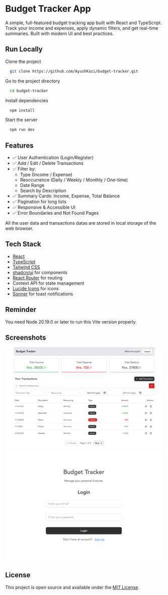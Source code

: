 <!-- # React + TypeScript + Vite

This template provides a minimal setup to get React working in Vite with HMR and some ESLint rules.

Currently, two official plugins are available:

- [@vitejs/plugin-react](https://github.com/vitejs/vite-plugin-react/blob/main/packages/plugin-react) uses [Babel](https://babeljs.io/) for Fast Refresh
- [@vitejs/plugin-react-swc](https://github.com/vitejs/vite-plugin-react/blob/main/packages/plugin-react-swc) uses [SWC](https://swc.rs/) for Fast Refresh

## Expanding the ESLint configuration

If you are developing a production application, we recommend updating the configuration to enable type-aware lint rules:

```js
export default tseslint.config([
  globalIgnores(['dist']),
  {
    files: ['**/*.{ts,tsx}'],
    extends: [
      // Other configs...

      // Remove tseslint.configs.recommended and replace with this
      ...tseslint.configs.recommendedTypeChecked,
      // Alternatively, use this for stricter rules
      ...tseslint.configs.strictTypeChecked,
      // Optionally, add this for stylistic rules
      ...tseslint.configs.stylisticTypeChecked,

      // Other configs...
    ],
    languageOptions: {
      parserOptions: {
        project: ['./tsconfig.node.json', './tsconfig.app.json'],
        tsconfigRootDir: import.meta.dirname,
      },
      // other options...
    },
  },
])
```

You can also install [eslint-plugin-react-x](https://github.com/Rel1cx/eslint-react/tree/main/packages/plugins/eslint-plugin-react-x) and [eslint-plugin-react-dom](https://github.com/Rel1cx/eslint-react/tree/main/packages/plugins/eslint-plugin-react-dom) for React-specific lint rules:

```js
// eslint.config.js
import reactX from 'eslint-plugin-react-x'
import reactDom from 'eslint-plugin-react-dom'

export default tseslint.config([
  globalIgnores(['dist']),
  {
    files: ['**/*.{ts,tsx}'],
    extends: [
      // Other configs...
      // Enable lint rules for React
      reactX.configs['recommended-typescript'],
      // Enable lint rules for React DOM
      reactDom.configs.recommended,
    ],
    languageOptions: {
      parserOptions: {
        project: ['./tsconfig.node.json', './tsconfig.app.json'],
        tsconfigRootDir: import.meta.dirname,
      },
      // other options...
    },
  },
])
``` -->

# Budget Tracker App

A simple, full-featured budget tracking app built with React and TypeScript. Track your income and expenses, apply dynamic filters, and get real-time summaries. Built with modern UI and best practices.

## Run Locally

Clone the project

```bash
  git clone https://github.com/AyushKazi/budget-tracker.git
```

Go to the project directory

```bash
  cd budget-tracker
```

Install dependencies

```bash
  npm install
```

Start the server

```bash
  npm run dev
```

## Features

- ✅ User Authentication (Login/Register)
- ✅ Add / Edit / Delete Transactions
- ✅ Filter by:
  - Type (Income / Expense)
  - Reoccurrence (Daily / Weekly / Monthly / One-time)
  - Date Range
  - Search by Description
- ✅ Summary Cards: Income, Expense, Total Balance
- ✅ Pagination for long lists
- ✅ Responsive & Accessible UI
- ✅ Error Boundaries and Not Found Pages

All the user data and transactions datas are stored in local storage of the web browser.

## Tech Stack

- [React](https://reactjs.org/)
- [TypeScript](https://www.typescriptlang.org/)
- [Tailwind CSS](https://tailwindcss.com/)
- [shadcn/ui](https://ui.shadcn.com/) for components
- [React Router](https://reactrouter.com/) for routing
- Context API for state management
- [Lucide Icons](https://lucide.dev/) for icons
- [Sonner](https://sonner.emilkowal.dev/) for toast notifications

## Reminder

You need Node 20.19.0 or later to run this Vite version properly.

## Screenshots

![Dashboard View](./public/dashboard.png)
![Login Page](./public/login.png)

## License

This project is open source and available under the [MIT License](LICENSE).

